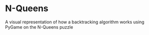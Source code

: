 # N-Queens
A visual representation of how a backtracking algorithm works using PyGame on the N-Queens puzzle
